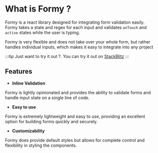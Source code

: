 # What is Formy ?

Formy is a react library designed for integrating form validation easily. Formy takes a state and regex for each input and validates `onTouch` and `active` states while the user is typing.

Formy is very flexible and does not take over your whole form, but rather handles individual inputs, which makes it easy to integrate into any project

:::tip
Just want to try it out ?. You can try it out on [StackBlitz](https://www.codesandbox.com)
:::

## Features
- **Inline Validation**
 
 Formy is lightly opinionated and provides the ability to validate forms and handle input state on a single line of code.
- **Easy to use**

 Formy is extremely lightweight and easy to use, providing an excellent option for building forms quickly and securely.
- **Customizability** 

 Formy does provide default styles but allows for complete control and flexibility in styling the components.


